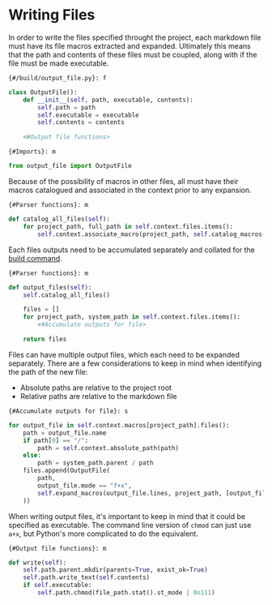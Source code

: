# Writing Files

In order to write the files specified throught the project, each markdown file must have its file macros extracted and expanded. Ultimately this means that the path and contents of these files must be coupled, along with if the file must be made executable.

`{#/build/output_file.py}: f`
```python
class OutputFile():
    def __init__(self, path, executable, contents):
        self.path = path
        self.executable = executable
        self.contents = contents

    <#Output file functions>
```

`{#Imports}: m`
```python
from output_file import OutputFile
```

Because of the possibility of macros in other files, all must have their macros catalogued and associated in the context prior to any expansion.

`{#Parser functions}: m`
```python
def catalog_all_files(self):
    for project_path, full_path in self.context.files.items():
        self.context.associate_macro(project_path, self.catalog_macros(full_path))
```

Each files outputs need to be accumulated separately and collated for the [build command](/1_CLI/2_Build.md).

`{#Parser functions}: m`
```python
def output_files(self):
    self.catalog_all_files()

    files = []
    for project_path, system_path in self.context.files.items():
        <#Accumulate outputs for file>

    return files
```

Files can have multiple output files, which each need to be expanded separately. There are a few considerations to keep in mind when identifying the path of the new file:

* Absolute paths are relative to the project root
* Relative paths are relative to the markdown file

`{#Accumulate outputs for file}: s`
```python
for output_file in self.context.macros[project_path].files():
    path = output_file.name
    if path[0] == "/":
        path = self.context.absolute_path(path)
    else:
        path = system_path.parent / path
    files.append(OutputFile(
        path,
        output_file.mode == "f+x",
        self.expand_macros(output_file.lines, project_path, [output_file.name])
    ))
```

When writing output files, it's important to keep in mind that it could be specified as executable. The command line version of `chmod` can just use `a+x`, but Python's more complicated to do the equivalent.

`{#Output file functions}: m`
```python
def write(self):
    self.path.parent.mkdir(parents=True, exist_ok=True)
    self.path.write_text(self.contents)
    if self.executable:
        self.path.chmod(file_path.stat().st_mode | 0o111)
```
